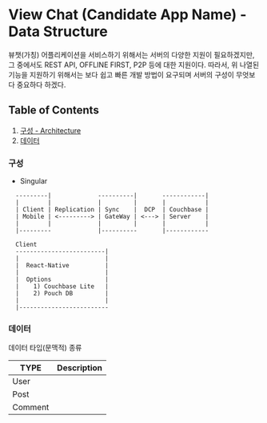 # View Chat (Candidate App Name) - Data Structure

뷰챗(가칭) 어플리케이션을 서비스하기 위해서는 서버의 다양한 지원이 필요하겠지만, 그 중에서도 REST API, OFFLINE FIRST, P2P 등에 대한 지원이다. 따라서, 위 나열된 기능을 지원하기 위해서는 보다 쉽고 빠른 개발 방법이 요구되며 서버의 구성이 무엇보다 중요하다 하겠다.

## Table of Contents

   1. [구성 - Architecture](#구성)
   1. [데이터](#데이터)

### 구성

- Singular

```text
  ---------|             ----------|       ------------|
  |        |             |         |       |           |
  | Client | Replication | Sync    |  DCP  | Couchbase |
  | Mobile | <---------> | GateWay | <---> | Server    |
  |        |             |         |       |           |
  |---------             |----------       |------------
```

```text
  Client
  -------------------------|
  |                        |
  |  React-Native          |
  |                        |
  |  Options               |
  |    1) Couchbase Lite   |
  |    2) Pouch DB         |
  |                        |
  |-------------------------

```

### 데이터

데이터 타입(문맥적) 종류

| TYPE    | Description       |
|---------|-------------------|
| User    |                   |
| Post    |                   |
| Comment |                   |

